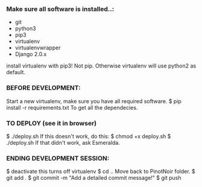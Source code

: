 
### Make sure all software is installed..:

+ git
+ python3
+ pip3
+ virtualenv
+ virtualenvwrapper
+ Django 2.0.x

install virtualenv with pip3! Not pip. Otherwise virtualenv will use python2 as default.

### BEFORE DEVELOPMENT:
Start a new virtualenv, make sure you have all required software.
$ pip install -r requirements.txt
To get all the dependecies.


### TO DEPLOY (see it in browser)
$ ./deploy.sh
  If this doesn't work, do this:
$ chmod +x deploy.sh
$ ./deploy.sh
  If that didn't work, ask Esmeralda.

### ENDING DEVELOPMENT SESSION:
$ deactivate
  this turns off virtualenv
$ cd ..
  Move back to PinotNoir folder.
$ git add .
$ git commit -m "Add a detailed commit message!"
$ git push

